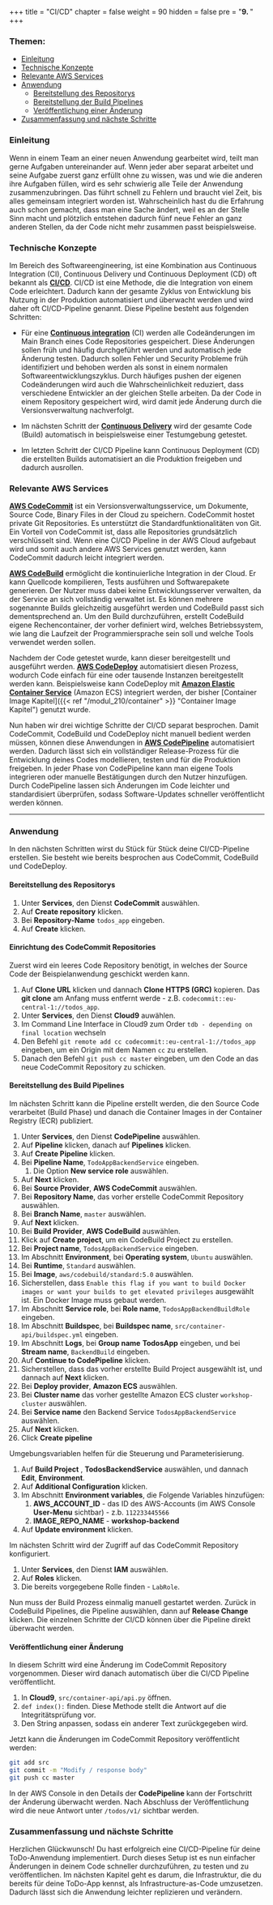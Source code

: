 +++
title = "CI/CD"
chapter = false
weight = 90
hidden = false
pre = "<b>9. </b>"
+++

### Themen:
- [Einleitung](#einleitung)
- [Technische Konzepte](#technische-konzepte)
- [Relevante AWS Services](#relevante-aws-services)
- [Anwendung](#anwendung)
   - [Bereitstellung des Repositorys](#bereitstellung-des-repositorys)
   - [Bereitstellung der Build Pipelines](#bereitstellung-des-build-pipelines)
   - [Veröffentlichung einer Änderung](#veröffentlichung-einer-änderung)
- [Zusammenfassung und nächste Schritte](#zusammenfassung-und-nächste-schritte)

### Einleitung
Wenn in einem Team an einer neuen Anwendung gearbeitet wird, teilt man gerne Aufgaben untereinander auf. Wenn jeder aber separat arbeitet und seine Aufgabe zuerst ganz erfüllt ohne zu wissen, was und wie die anderen ihre Aufgaben füllen, wird es sehr schwierig alle Teile der Anwendung zusammenzubringen. Das führt schnell zu Fehlern und braucht viel Zeit, bis alles gemeinsam integriert worden ist. Wahrscheinlich hast du die Erfahrung auch schon gemacht, dass man eine Sache ändert, weil es an der Stelle Sinn macht und plötzlich entstehen dadurch fünf neue Fehler an ganz anderen Stellen, da der Code nicht mehr zusammen passt beispielsweise.

### Technische Konzepte
Im Bereich des Softwareengineering, ist eine Kombination aus Continuous Integration (CI), Continuous Delivery und Continuous Deployment (CD) oft bekannt als **[CI/CD](https://en.wikipedia.org/wiki/CI/CD)**. CI/CD ist eine Methode, die die Integration von einem Code erleichtert. Dadurch kann der gesamte Zyklus von Entwicklung bis Nutzung in der Produktion automatisiert und überwacht werden und wird daher oft CI/CD-Pipeline genannt. Diese Pipeline besteht aus folgenden Schritten:

-	Für eine **[Continuous integration](https://www.plusserver.com/blog/was-bedeutet-ci-cd-in-der-entwicklung)** (CI) werden alle Codeänderungen im Main Branch eines Code Repositories gespeichert. Diese Änderungen sollen früh und häufig durchgeführt werden und automatisch jede Änderung testen. Dadurch sollen Fehler und Security Probleme früh identifiziert und behoben werden als sonst in einem normalen Softwareentwicklungszyklus. Durch häufiges pushen der eigenen Codeänderungen wird auch die Wahrscheinlichkeit reduziert, dass verschiedene Entwickler an der gleichen Stelle arbeiten. Da der Code in einem Repository gespeichert wird, wird damit jede Änderung durch die Versionsverwaltung nachverfolgt. 

-	Im nächsten Schritt der **[Continuous Delivery](https://en.wikipedia.org/wiki/Continuous_delivery)** wird der gesamte Code (Build) automatisch in beispielsweise einer Testumgebung getestet. 

-	Im letzten Schritt der CI/CD Pipeline kann Continuous Deployment (CD) die erstellten Builds automatisiert an die Produktion freigeben und dadurch ausrollen. 


### Relevante AWS Services
**[AWS CodeCommit](https://docs.aws.amazon.com/codecommit/latest/userguide/welcome.html)** ist ein Versionsverwaltungsservice, um Dokumente, Source Code, Binary Files in der Cloud zu speichern. CodeCommit hostet private Git Repositories. Es unterstützt die Standardfunktionalitäten von Git. Ein Vorteil von CodeCommit ist, dass alle Repositories grundsätzlich verschlüsselt sind. Wenn eine CI/CD Pipeline in der AWS Cloud aufgebaut wird und somit auch andere AWS Services genutzt werden, kann CodeCommit dadurch leicht integriert werden.

**[AWS CodeBuild](https://aws.amazon.com/de/codebuild/faqs/?nc=sn&loc=5)** ermöglicht die kontinuierliche Integration in der Cloud. Er kann Quellcode kompilieren, Tests ausführen und Softwarepakete generieren. Der Nutzer muss dabei keine Entwicklungsserver verwalten, da der Service an sich vollständig verwaltet ist. Es können mehrere sogenannte Builds gleichzeitig ausgeführt werden und CodeBuild passt sich dementsprechend an. Um den Build durchzuführen, erstellt CodeBuild eigene Rechencontainer, der vorher definiert wird, welches Betriebssystem, wie lang die Laufzeit der Programmiersprache sein soll und welche Tools verwendet werden sollen. 

Nachdem der Code getestet wurde, kann dieser bereitgestellt und ausgeführt werden. **[AWS CodeDeploy](/https://aws.amazon.com/de/codedeploy/faqs/?nc=sn&loc=6)** automatisiert diesen Prozess, wodurch Code einfach für eine oder tausende Instanzen bereitgestellt werden kann. Beispielsweise kann CodeDeploy mit **[Amazon Elastic Container Service](https://docs.aws.amazon.com/de_de/AmazonECS/latest/developerguide/Welcome.html)** (Amazon ECS) integriert werden, der bisher [Container Image Kapitel]({{< ref "/modul_210/container" >}} "Container Image Kapitel") genutzt wurde.

Nun haben wir drei wichtige Schritte der CI/CD separat besprochen. Damit CodeCommit, CodeBuild und CodeDeploy nicht manuell bedient werden müssen, können diese Anwendungen in **[AWS CodePipeline](https://aws.amazon.com/de/codepipeline/faqs/?nc=sn&loc=5)** automatisiert werden. Dadurch lässt sich ein vollständiger Release-Prozess für die Entwicklung deines Codes modellieren, testen und für die Produktion freigeben. In jeder Phase von CodePipeline kann man eigene Tools integrieren oder manuelle Bestätigungen durch den Nutzer hinzufügen. Durch CodePipeline lassen sich Änderungen im Code leichter und standardisiert überprüfen, sodass Software-Updates schneller veröffentlicht werden können.
___

### Anwendung
In den nächsten Schritten wirst du Stück für Stück deine CI/CD-Pipeline erstellen. Sie besteht wie bereits besprochen aus CodeCommit, CodeBuild und CodeDeploy.

#### Bereitstellung des Repositorys

1. Unter **Services**, den Dienst **CodeCommit** auswählen.
1. Auf **Create repository** klicken.
1. Bei **Repository-Name** ``todos_app`` eingeben.
1. Auf **Create** klicken.

#### Einrichtung des CodeCommit Repositories 
Zuerst wird ein leeres Code Repository benötigt, in welches der Source Code der Beispielanwendung geschickt werden kann.

1. Auf **Clone URL** klicken und dannach **Clone HTTPS (GRC)** kopieren.  Das **git clone** am Anfang muss entfernt werde - z.B. ``codecommit::eu-central-1://todos_app``.
1. Unter **Services**, den Dienst **Cloud9** auwählen.
1. Im Command Line Interface in Cloud9 zum Order `tdb - depending on final location` wechseln
1. Den Befehl `git remote add cc codecommit::eu-central-1://todos_app` eingeben, um ein Origin mit dem Namen `cc` zu erstellen. 
1. Danach den Befehl `git push cc master` eingeben, um den Code an das neue CodeCommit Repository zu schicken.

#### Bereitstellung des Build Pipelines

Im nächsten Schritt kann die Pipeline erstellt werden, die den Source Code verarbeitet (Build Phase) und danach die Container Images in der Container Registry (ECR) publiziert.

<!-- Firstly, we setup an application & deployment group:
1. From the services menu, search for **CodePipeline** and select the service
1. From **CodeDeploy**, **Getting started**, select **Create application**
   1. In **Project name**, enter **TodosAppBackendService**
   1. In **Compute platform**, select **Amazon ECS**
   1. Select **Create application**
1. Click on the application you've just created, and within **Deployment groups**, select **Create deployment group**
1. For **Enter a deployment group name**, enter **TodosAppBackendService** -->

1. Unter **Services**, den Dienst **CodePipeline** auswählen.
2. Auf **Pipeline** klicken, danach auf **Pipelines** klicken.
3. Auf **Create Pipeline** klicken.
4. Bei **Pipeline Name**, `TodoAppBackendService` eingeben.
   1. Die Option **New service role** auswählen.
5. Auf **Next** klicken.
6. Bei **Source Provider**, **AWS CodeCommit** auswählen.
7. Bei **Repository Name**, das vorher erstelle CodeCommit Repository auswählen.
8. Bei **Branch Name**, `master` auswählen.
9. Auf **Next** klicken.
10. Bei **Build Provider**, **AWS CodeBuild** auswählen.
11. Klick auf **Create project**, um ein CodeBuild Project zu erstellen.
   1. Bei **Project name**, ``TodosAppBackendService`` eingeben.
   2. Im Abschnitt **Environment**, bei **Operating system**,  ``Ubuntu`` auswählen.
   3. Bei **Runtime**, ``Standard`` auswählen.
   4. Bei **Image**, ``aws/codebuild/standard:5.0`` auswählen.
   5. Sicherstellen, dass  ``Enable this flag if you want to build Docker images or want your builds to get elevated privileges`` ausgewählt ist. Ein Docker Image muss gebaut werden.
   6. Im Abschnitt **Service role**, bei **Role name**, ``TodosAppBackendBuildRole`` eingeben.
   7. Im Abschnitt **Buildspec**, bei **Buildspec name**, `src/container-api/buildspec.yml` eingeben.
   8. Im Abschnitt **Logs**, bei **Group name** **TodosApp** eingeben, und bei **Stream name**, ``BackendBuild`` eingeben.
   9. Auf **Continue to CodePipeline** klicken.
12. Sicherstellen, dass das vorher erstellte Build Project ausgewählt ist, und dannach auf **Next** klicken.
   10. Bei **Deploy provider**, **Amazon ECS** auswählen.
   11. Bei **Cluster name** das vorher gestellte Amazon ECS cluster `workshop-cluster` auswählen.
   12. Bei **Service name** den Backend Service `TodosAppBackendService` auswählen.
   13. Auf **Next** klicken.
13. Click **Create pipeline**

Umgebungsvariablen helfen für die Steuerung und Parameterisierung.

1. Auf **Build Project** , **TodosBackendService** auswählen, und dannach **Edit**, **Environment**.
1. Auf **Additional Configuration** klicken.
1. Im Abschnitt **Environment variables**, die Folgende Variables hinzufügen:
   1. **AWS_ACCOUNT_ID** - das ID des AWS-Accounts (im AWS Console **User-Menu** sichtbar) - z.b. `112233445566`
   1. **IMAGE_REPO_NAME** - **workshop-backend**
1. Auf **Update environment** klicken.

Im nächsten Schritt wird der Zugriff auf das CodeCommit Repository konfiguriert.

1. Unter **Services**, den Dienst **IAM** auswählen.
1. Auf **Roles** klicken.
1. Die bereits vorgegebene Rolle finden - `LabRole`.

Nun muss der Build Prozess einmalig manuell gestartet werden. Zurück in CodeBuild Pipelines, die Pipeline auswählen, dann auf **Release Change** klicken. Die einzelnen Schritte der CI/CD können über die Pipeline direkt überwacht werden.

#### Veröffentlichung einer Änderung 

In diesem Schritt wird eine Änderung im CodeCommit Repository vorgenommen. Dieser wird danach automatisch über die CI/CD Pipeline veröffentlicht.

1. In **Cloud9**, `src/container-api/api.py` öffnen. 
1. `def index():` finden. Diese Methode stellt die Antwort auf die Integritätsprüfung vor. 
1. Den String anpassen, sodass ein anderer Text zurückgegeben wird.

Jetzt kann die Änderungen im CodeCommit Repository veröffentlicht werden:

```bash
git add src
git commit -m "Modify / response body"
git push cc master
```

In der AWS Console in den Details der **CodePipeline** kann der Fortschritt der Änderung überwacht werden. Nach Abschluss der Veröffentlichung wird die neue Antwort unter `/todos/v1/` sichtbar werden.

### Zusammenfassung und nächste Schritte
Herzlichen Glückwunsch! Du hast erfolgreich eine CI/CD-Pipeline für deine ToDo-Anwendung implementiert. Durch dieses Setup ist es nun einfacher Änderungen in deinem Code schneller durchzuführen, zu testen und zu veröffentlichen. Im nächsten Kapitel geht es darum, die Infrastruktur, die du bereits für deine ToDo-App kennst, als Infrastructure-as-Code umzusetzen. Dadurch lässt sich die Anwendung leichter replizieren und verändern.